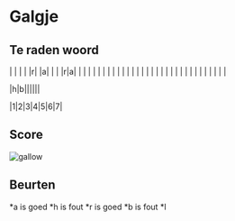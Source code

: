 # Galgje

## Te raden woord

| | | | |r| |a| | | |r|a| | | | | | | | | | | | | | | | | | | | | | | | | | | | | | | |


|h|b||||||

|1|2|3|4|5|6|7|

## Score
![gallow](./images/2.png)

## Beurten
*a is goed 
*h is fout
*r is goed
*b is fout
*l

